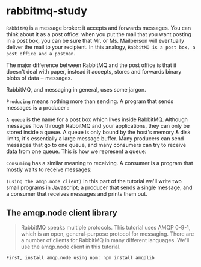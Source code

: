 # rabbitmq-study

`RabbitMQ` is a message broker: it accepts and forwards messages. You can think about it as a post office: when you put the mail that you want posting in a post box, you can be sure that Mr. or Ms. Mailperson will eventually deliver the mail to your recipient. In this analogy, `RabbitMQ is a post box, a post office and a postman`.

The major difference between RabbitMQ and the post office is that it doesn't deal with paper, instead it accepts, stores and forwards binary blobs of data ‒ messages.

RabbitMQ, and messaging in general, uses some jargon.

`Producing` means nothing more than sending. A program that sends messages is a producer :

`A queue` is the name for a post box which lives inside RabbitMQ. Although messages flow through RabbitMQ and your applications, they can only be stored inside a queue. A queue is only bound by the host's memory & disk limits, it's essentially a large message buffer. Many producers can send messages that go to one queue, and many consumers can try to receive data from one queue. This is how we represent a queue:

`Consuming` has a similar meaning to receiving. A consumer is a program that mostly waits to receive messages:

`(using the amqp.node client)`
In this part of the tutorial we'll write two small programs in Javascript; a producer that sends a single message, and a consumer that receives messages and prints them out.

## The amqp.node client library

> RabbitMQ speaks multiple protocols. This tutorial uses AMQP 0-9-1, which is an open, general-purpose protocol for messaging. There are a number of clients for RabbitMQ in many different languages. We'll use the amqp.node client in this tutorial.

`First, install amqp.node using npm: npm install amqplib`

